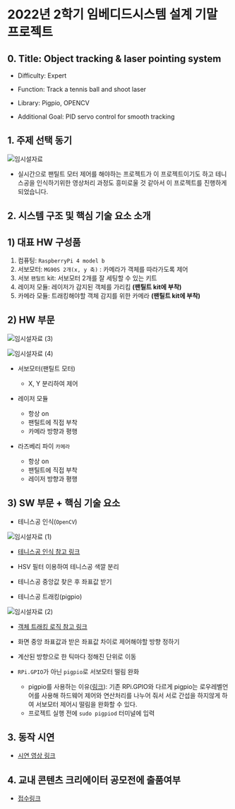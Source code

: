 # 2022년 2학기 임베디드시스템 설계 기말 프로젝트

## 0. Title: Object tracking & laser pointing system

- Difficulty: Expert

- Function: Track a tennis ball and shoot laser

- Library: Pigpio, OPENCV

- Additional Goal: PID servo control for smooth tracking

## 1. 주제 선택 동기

![임시설자료](https://user-images.githubusercontent.com/85275893/207603710-5782e39d-d87e-4e3e-95cd-f96a63404c62.png)

- 실시간으로 팬틸트 모터 제어를 해야하는 프로젝트가 이 프로젝트이기도 하고 테니스공을 인식하기위한 영상처리 과정도 흥미로울 것 같아서 이 프로젝트를 진행하게되었습니다.

## 2. 시스템 구조 및 핵심 기술 요소 소개

## 1) 대표 HW 구성품

1) 컴퓨팅: `RaspberryPi 4 model b`
2) 서보모터: `MG90S 2개(x, y 축)` : 카메라가 객체를 따라가도록 제어
3) 서보 `팬틸트` kit: 서보모터 2개를 잘 세팅할 수 있는 키트
4) 레이저 모듈: 레이저가 감지된 객체를 가리킴 **(팬틸트 kit에 부착)**
5) 카메라 모듈: 트래킹해야할 객체 감지를 위한 카메라 **(팬틸트 kit에 부착)**

## 2) HW 부문

![임시설자료 (3)](https://user-images.githubusercontent.com/85275893/207603825-3e2736dc-25ea-4511-963b-bb3426a9964c.png)

![임시설자료 (4)](https://user-images.githubusercontent.com/85275893/207603866-46429782-dc4f-4787-9c1f-59bfb25b179b.png)

- 서보모터(팬틸트 모터)
  - X, Y 분리하여 제어

- 레이저 모듈
  - 항상 on
  - 팬틸트에 직접 부착
  - 카메라 방향과 평행
  
- 라즈베리 파이 `카메라`
  - 항상 on
  - 팬틸트에 직접 부착
  - 레이저 방향과 평행

## 3) SW 부문 + 핵심 기술 요소

- 테니스공 인식(`OpenCV`)

![임시설자료 (1)](https://user-images.githubusercontent.com/85275893/207603759-0936444d-4efd-4897-bb7c-134d329ba691.png)

  - [테니스공 인식 참고 링크](https://pyimagesearch.com/2015/09/14/ball-tracking-with-opencv/)

  - HSV 필터 이용하여 테니스공 색깔 분리
  
  - 테니스공 중앙값 찾은 후 좌표값 받기

- 테니스공 트래킹(pigpio)

![임시설자료 (2)](https://user-images.githubusercontent.com/85275893/207603794-78ef0a72-eef4-4c18-96ce-38891b58f54c.png)

  - [객체 트래킹 로직 참고 링크](https://www.hackster.io/shubhamsantosh99/face-tracker-using-opencv-and-arduino-55412e)

  - 화면 중앙 좌표값과 받은 좌표값 차이로 제어해야할 방향 정하기
  - 계산된 방향으로 한 틱마다 정해진 단위로 이동
  
  - `RPi.GPIO`가 아닌 `pigpio`로 서보모터 떨림 완화
    - pigpio를 사용하는 이유([링크](https://luigibox.tistory.com/entry/%EB%9D%BC%EC%A6%88%EB%B2%A0%EB%A6%AC%ED%8C%8C%EC%9D%B44-%EC%84%9C%EB%B3%B4%EB%AA%A8%ED%84%B0-SG-90-%EB%96%A8%EB%A6%BC%ED%9D%94%EB%93%A4%EB%A6%BC-jittershaking-%ED%8C%8C%EC%9D%B4%EC%8D%AC-%ED%95%B4%EA%B2%B0-GPIO%EB%9D%BC%EC%9D%B4%EB%B8%8C%EB%9F%AC%EB%A6%AC)): 기존 RPi.GPIO와 다르게 pigpio는 로우레벨언어를 사용해 하드웨어 제어와 연산처리를 나누어 줘서 서로 간섭을 하지않게 하여 서보모터 제어시 떨림을 완화할 수 있다.
    - 프로젝트 실행 전에 `sudo pigpiod` 터미널에 입력

## 3. 동작 시연

- [시연 영상 링크]()

## 4. 교내 콘텐츠 크리에이터 공모전에 출품여부

- [접수링크](https://playzone.kookmin.ac.kr/user/compe/view.do?currentPageNo=&searchStatus=&searchValue=&dataSeq=1010034&parentSeq=1010034)
